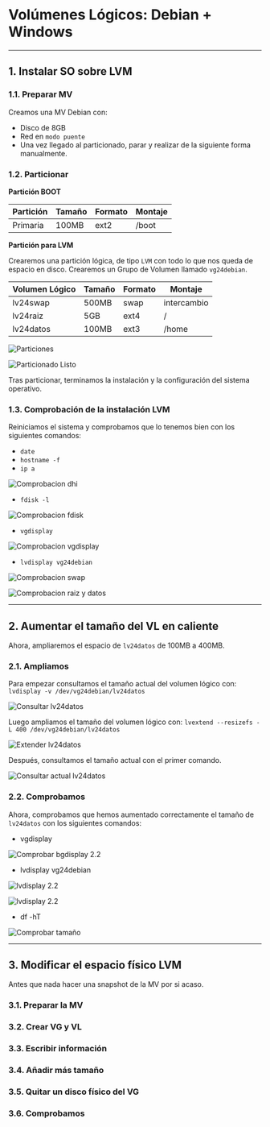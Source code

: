 
# Volúmenes Lógicos: Debian + Windows

---

## 1. Instalar SO sobre LVM

### 1.1. Preparar MV

Creamos una MV Debian con:
* Disco de 8GB
* Red en `modo puente`
* Una vez llegado al particionado, parar y realizar de la siguiente forma manualmente.

### 1.2. Particionar

**Partición BOOT**

Partición | Tamaño | Formato | Montaje
--------- | ------ | ------- | -------
Primaria | 100MB | ext2 | /boot

**Partición para LVM**

Crearemos una partición lógica, de tipo `LVM` con todo lo que nos queda de espacio en disco.
Crearemos un Grupo de Volumen llamado `vg24debian`.

Volumen Lógico | Tamaño | Formato | Montaje
--------- | ------ | ------- | -------
lv24swap | 500MB | swap | intercambio
lv24raiz | 5GB | ext4 | /
lv24datos | 100MB | ext3 | /home

![Particiones](./images/particion-lvm.png)

![Particionado Listo](./images/particion-listo-lvm.png)

Tras particionar, terminamos la instalación y la configuración del sistema operativo.

### 1.3. Comprobación de la instalación LVM

Reiniciamos el sistema y comprobamos que lo tenemos bien con los siguientes comandos:
* `date`
* `hostname -f`
* `ip a`

![Comprobacion dhi](./images/comprobacion-13-1.png)

* `fdisk -l`

![Comprobacion fdisk](./images/comprobacion-13-2.png)

* `vgdisplay`

![Comprobacion vgdisplay](./images/comprobacion-13-3.png)

* `lvdisplay vg24debian`

![Comprobacion swap](./images/comprobacion-13-swap.png)

![Comprobacion raiz y datos](./images/comprobacion13-raiz-datos.png)

---

## 2. Aumentar el tamaño del VL en caliente

Ahora, ampliaremos el espacio de `lv24datos` de 100MB a 400MB.

### 2.1. Ampliamos

Para empezar consultamos el tamaño actual del volumen lógico con:
`lvdisplay -v /dev/vg24debian/lv24datos`

![Consultar lv24datos](./images/consultar-datos.png)

Luego ampliamos el tamaño del volumen lógico con:
`lvextend --resizefs -L 400 /dev/vg24debian/lv24datos`

![Extender lv24datos](./images/extender-datos.png)

Después, consultamos el tamaño actual con el primer comando.

![Consultar actual lv24datos](./images/consultar-actual-datos.png)

### 2.2. Comprobamos

Ahora, comprobamos que hemos aumentado correctamente el tamaño de `lv24datos` con los siguientes comandos:
* vgdisplay

![Comprobar bgdisplay 2.2](./images/vgdisplay-22.png)

* lvdisplay vg24debian

![lvdisplay 2.2](./images/lvdisplay-swap-22.png)

![lvdisplay 2.2](./images/lvdisplay-raiz-datos-22.png)

* df -hT

![Comprobar tamaño](./images/dfhT-22.png)

---

## 3. Modificar el espacio físico LVM

Antes que nada hacer una snapshot de la MV por si acaso.

### 3.1. Preparar la MV



### 3.2. Crear VG y VL



### 3.3. Escribir información



### 3.4. Añadir más tamaño



### 3.5. Quitar un disco físico del VG



### 3.6. Comprobamos
